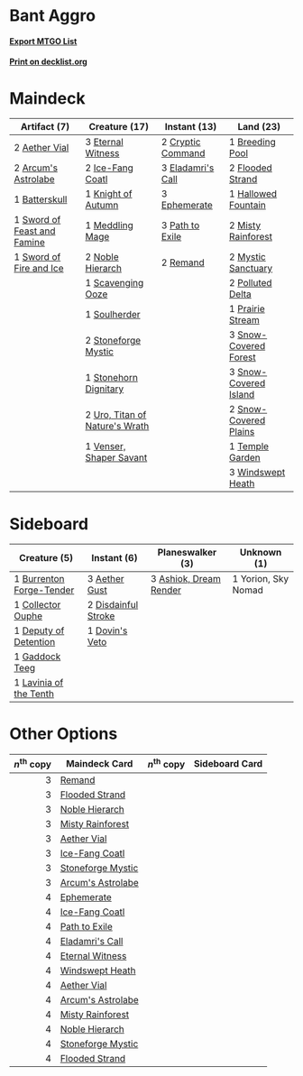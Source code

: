 # Bant Aggro

#### [Export MTGO List](../collection/Bant%20Aggro/Bant%20Aggro.txt)
#### [Print on decklist.org](http://decklist.org/?deckmain=2%09Aether%20Vial%0A2%09Arcum's%20Astrolabe%0A1%09Batterskull%0A1%09Breeding%20Pool%0A2%09Cryptic%20Command%0A3%09Eladamri's%20Call%0A3%09Ephemerate%0A3%09Eternal%20Witness%0A2%09Flooded%20Strand%0A1%09Hallowed%20Fountain%0A2%09Ice-Fang%20Coatl%0A1%09Knight%20of%20Autumn%0A1%09Meddling%20Mage%0A2%09Misty%20Rainforest%0A2%09Mystic%20Sanctuary%0A2%09Noble%20Hierarch%0A3%09Path%20to%20Exile%0A2%09Polluted%20Delta%0A1%09Prairie%20Stream%0A2%09Remand%0A1%09Scavenging%20Ooze%0A3%09Snow-Covered%20Forest%0A3%09Snow-Covered%20Island%0A2%09Snow-Covered%20Plains%0A1%09Soulherder%0A2%09Stoneforge%20Mystic%0A1%09Stonehorn%20Dignitary%0A1%09Sword%20of%20Feast%20and%20Famine%0A1%09Sword%20of%20Fire%20and%20Ice%0A1%09Temple%20Garden%0A2%09Uro,%20Titan%20of%20Nature's%20Wrath%0A1%09Venser,%20Shaper%20Savant%0A3%09Windswept%20Heath&deckside=3%09Aether%20Gust%0A3%09Ashiok,%20Dream%20Render%0A1%09Burrenton%20Forge-Tender%0A1%09Collector%20Ouphe%0A1%09Deputy%20of%20Detention%0A2%09Disdainful%20Stroke%0A1%09Dovin's%20Veto%0A1%09Gaddock%20Teeg%0A1%09Lavinia%20of%20the%20Tenth%0A1%09Yorion,%20Sky%20Nomad)
# Maindeck

|                                             Artifact (7)                                             |                                              Creature (17)                                              |                                        Instant (13)                                        |                                           Land (23)                                            |
|------------------------------------------------------------------------------------------------------|---------------------------------------------------------------------------------------------------------|--------------------------------------------------------------------------------------------|------------------------------------------------------------------------------------------------|
|2 [Aether Vial](http://gatherer.wizards.com/Pages/Card/Details.aspx?multiverseid=48146)               |3 [Eternal Witness](http://gatherer.wizards.com/Pages/Card/Details.aspx?multiverseid=51628)              |2 [Cryptic Command](http://gatherer.wizards.com/Pages/Card/Details.aspx?multiverseid=438614)|1 [Breeding Pool](http://gatherer.wizards.com/Pages/Card/Details.aspx?multiverseid=97088)       |
|2 [Arcum's Astrolabe](http://gatherer.wizards.com/Pages/Card/Details.aspx?multiverseid=464169)        |2 [Ice-Fang Coatl](http://gatherer.wizards.com/Pages/Card/Details.aspx?multiverseid=464152)              |3 [Eladamri's Call](http://gatherer.wizards.com/Pages/Card/Details.aspx?multiverseid=442192)|2 [Flooded Strand](http://gatherer.wizards.com/Pages/Card/Details.aspx?multiverseid=405098)     |
|1 [Batterskull](http://gatherer.wizards.com/Pages/Card/Details.aspx?multiverseid=233055)              |1 [Knight of Autumn](http://gatherer.wizards.com/Pages/Card/Details.aspx?multiverseid=452933)            |3 [Ephemerate](http://gatherer.wizards.com/Pages/Card/Details.aspx?multiverseid=463956)     |1 [Hallowed Fountain](http://gatherer.wizards.com/Pages/Card/Details.aspx?multiverseid=97071)   |
|1 [Sword of Feast and Famine](http://gatherer.wizards.com/Pages/Card/Details.aspx?multiverseid=214070)|1 [Meddling Mage](http://gatherer.wizards.com/Pages/Card/Details.aspx?multiverseid=179547)               |3 [Path to Exile](http://gatherer.wizards.com/Pages/Card/Details.aspx?multiverseid=220511)  |2 [Misty Rainforest](http://gatherer.wizards.com/Pages/Card/Details.aspx?multiverseid=405102)   |
|1 [Sword of Fire and Ice](http://gatherer.wizards.com/Pages/Card/Details.aspx?multiverseid=46429)     |2 [Noble Hierarch](http://gatherer.wizards.com/Pages/Card/Details.aspx?multiverseid=179434)              |2 [Remand](http://gatherer.wizards.com/Pages/Card/Details.aspx?multiverseid=380255)         |2 [Mystic Sanctuary](http://gatherer.wizards.com/Pages/Card/Details.aspx?multiverseid=473209)   |
|                                                                                                      |1 [Scavenging Ooze](http://gatherer.wizards.com/Pages/Card/Details.aspx?multiverseid=420783)             |                                                                                            |2 [Polluted Delta](http://gatherer.wizards.com/Pages/Card/Details.aspx?multiverseid=405104)     |
|                                                                                                      |1 [Soulherder](http://gatherer.wizards.com/Pages/Card/Details.aspx?multiverseid=464163)                  |                                                                                            |1 [Prairie Stream](http://gatherer.wizards.com/Pages/Card/Details.aspx?multiverseid=401998)     |
|                                                                                                      |2 [Stoneforge Mystic](http://gatherer.wizards.com/Pages/Card/Details.aspx?multiverseid=198383)           |                                                                                            |3 [Snow-Covered Forest](http://gatherer.wizards.com/Pages/Card/Details.aspx?multiverseid=121192)|
|                                                                                                      |1 [Stonehorn Dignitary](http://gatherer.wizards.com/Pages/Card/Details.aspx?multiverseid=220160)         |                                                                                            |3 [Snow-Covered Island](http://gatherer.wizards.com/Pages/Card/Details.aspx?multiverseid=121130)|
|                                                                                                      |2 [Uro, Titan of Nature's Wrath](http://gatherer.wizards.com/Pages/Card/Details.aspx?multiverseid=476480)|                                                                                            |2 [Snow-Covered Plains](http://gatherer.wizards.com/Pages/Card/Details.aspx?multiverseid=121267)|
|                                                                                                      |1 [Venser, Shaper Savant](http://gatherer.wizards.com/Pages/Card/Details.aspx?multiverseid=136209)       |                                                                                            |1 [Temple Garden](http://gatherer.wizards.com/Pages/Card/Details.aspx?multiverseid=405112)      |
|                                                                                                      |                                                                                                         |                                                                                            |3 [Windswept Heath](http://gatherer.wizards.com/Pages/Card/Details.aspx?multiverseid=405115)    |


# Sideboard

|                                           Creature (5)                                            |                                         Instant (6)                                          |                                        Planeswalker (3)                                         |    Unknown (1)    |
|---------------------------------------------------------------------------------------------------|----------------------------------------------------------------------------------------------|-------------------------------------------------------------------------------------------------|-------------------|
|1 [Burrenton Forge-Tender](http://gatherer.wizards.com/Pages/Card/Details.aspx?multiverseid=438580)|3 [Aether Gust](http://gatherer.wizards.com/Pages/Card/Details.aspx?multiverseid=466796)      |3 [Ashiok, Dream Render](http://gatherer.wizards.com/Pages/Card/Details.aspx?multiverseid=461155)|1 Yorion, Sky Nomad|
|1 [Collector Ouphe](http://gatherer.wizards.com/Pages/Card/Details.aspx?multiverseid=464107)       |2 [Disdainful Stroke](http://gatherer.wizards.com/Pages/Card/Details.aspx?multiverseid=420705)|                                                                                                 |                   |
|1 [Deputy of Detention](http://gatherer.wizards.com/Pages/Card/Details.aspx?multiverseid=457309)   |1 [Dovin's Veto](http://gatherer.wizards.com/Pages/Card/Details.aspx?multiverseid=461120)     |                                                                                                 |                   |
|1 [Gaddock Teeg](http://gatherer.wizards.com/Pages/Card/Details.aspx?multiverseid=140188)          |                                                                                              |                                                                                                 |                   |
|1 [Lavinia of the Tenth](http://gatherer.wizards.com/Pages/Card/Details.aspx?multiverseid=368983)  |                                                                                              |                                                                                                 |                   |


# Other Options

|*n*<sup>th</sup> copy|                                       Maindeck Card                                        |*n*<sup>th</sup> copy|Sideboard Card|
|--------------------:|--------------------------------------------------------------------------------------------|---------------------|--------------|
|                    3|[Remand](http://gatherer.wizards.com/Pages/Card/Details.aspx?multiverseid=380255)           |                     |              |
|                    3|[Flooded Strand](http://gatherer.wizards.com/Pages/Card/Details.aspx?multiverseid=405098)   |                     |              |
|                    3|[Noble Hierarch](http://gatherer.wizards.com/Pages/Card/Details.aspx?multiverseid=179434)   |                     |              |
|                    3|[Misty Rainforest](http://gatherer.wizards.com/Pages/Card/Details.aspx?multiverseid=405102) |                     |              |
|                    3|[Aether Vial](http://gatherer.wizards.com/Pages/Card/Details.aspx?multiverseid=48146)       |                     |              |
|                    3|[Ice-Fang Coatl](http://gatherer.wizards.com/Pages/Card/Details.aspx?multiverseid=464152)   |                     |              |
|                    3|[Stoneforge Mystic](http://gatherer.wizards.com/Pages/Card/Details.aspx?multiverseid=198383)|                     |              |
|                    3|[Arcum's Astrolabe](http://gatherer.wizards.com/Pages/Card/Details.aspx?multiverseid=464169)|                     |              |
|                    4|[Ephemerate](http://gatherer.wizards.com/Pages/Card/Details.aspx?multiverseid=463956)       |                     |              |
|                    4|[Ice-Fang Coatl](http://gatherer.wizards.com/Pages/Card/Details.aspx?multiverseid=464152)   |                     |              |
|                    4|[Path to Exile](http://gatherer.wizards.com/Pages/Card/Details.aspx?multiverseid=220511)    |                     |              |
|                    4|[Eladamri's Call](http://gatherer.wizards.com/Pages/Card/Details.aspx?multiverseid=442192)  |                     |              |
|                    4|[Eternal Witness](http://gatherer.wizards.com/Pages/Card/Details.aspx?multiverseid=51628)   |                     |              |
|                    4|[Windswept Heath](http://gatherer.wizards.com/Pages/Card/Details.aspx?multiverseid=405115)  |                     |              |
|                    4|[Aether Vial](http://gatherer.wizards.com/Pages/Card/Details.aspx?multiverseid=48146)       |                     |              |
|                    4|[Arcum's Astrolabe](http://gatherer.wizards.com/Pages/Card/Details.aspx?multiverseid=464169)|                     |              |
|                    4|[Misty Rainforest](http://gatherer.wizards.com/Pages/Card/Details.aspx?multiverseid=405102) |                     |              |
|                    4|[Noble Hierarch](http://gatherer.wizards.com/Pages/Card/Details.aspx?multiverseid=179434)   |                     |              |
|                    4|[Stoneforge Mystic](http://gatherer.wizards.com/Pages/Card/Details.aspx?multiverseid=198383)|                     |              |
|                    4|[Flooded Strand](http://gatherer.wizards.com/Pages/Card/Details.aspx?multiverseid=405098)   |                     |              |

